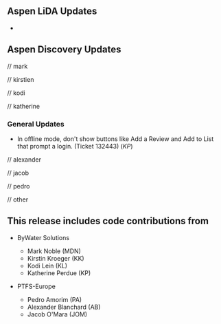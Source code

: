 ## Aspen LiDA Updates
- 

## Aspen Discovery Updates
// mark

// kirstien

// kodi

// katherine
### General Updates
- In offline mode, don't show buttons like Add a Review and Add to List that prompt a login. (Ticket 132443) (*KP*)

// alexander

// jacob

// pedro

// other

## This release includes code contributions from
- ByWater Solutions
  - Mark Noble (MDN)
  - Kirstin Kroeger (KK)
  - Kodi Lein (KL)
  - Katherine Perdue (KP)

- PTFS-Europe
  - Pedro Amorim (PA)
  - Alexander Blanchard (AB)
  - Jacob O'Mara (JOM)
